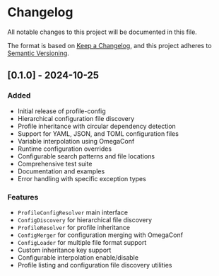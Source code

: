 # Changelog

All notable changes to this project will be documented in this file.

The format is based on [Keep a Changelog](https://keepachangelog.com/en/1.0.0/),
and this project adheres to [Semantic Versioning](https://semver.org/spec/v2.0.0.html).

## [0.1.0] - 2024-10-25

### Added
- Initial release of profile-config
- Hierarchical configuration file discovery
- Profile inheritance with circular dependency detection
- Support for YAML, JSON, and TOML configuration files
- Variable interpolation using OmegaConf
- Runtime configuration overrides
- Configurable search patterns and file locations
- Comprehensive test suite
- Documentation and examples
- Error handling with specific exception types

### Features
- `ProfileConfigResolver` main interface
- `ConfigDiscovery` for hierarchical file discovery
- `ProfileResolver` for profile inheritance
- `ConfigMerger` for configuration merging with OmegaConf
- `ConfigLoader` for multiple file format support
- Custom inheritance key support
- Configurable interpolation enable/disable
- Profile listing and configuration file discovery utilities
